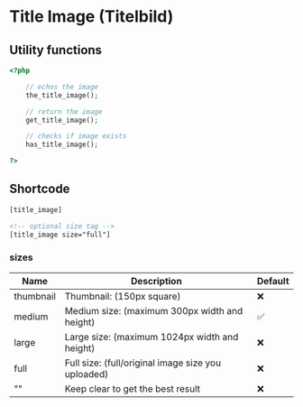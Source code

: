 # Title Image (Titelbild)

## Utility functions

```php
<?php

    // echos the image
    the_title_image();

    // return the image
    get_title_image();

    // checks if image exists
    has_title_image();

?>
```

## Shortcode

```html
[title_image]

<!-- optional size tag -->
[title_image size="full"]
```

### sizes

| Name | Description | Default |
|--|--|--|
| thumbnail | Thumbnail: (150px square) | ❌ |
| medium | Medium size: (maximum 300px width and height) | ✅ |
| large | Large size: (maximum 1024px width and height) | ❌ |
| full | Full size: (full/original image size you uploaded) | ❌ |
| "" | Keep clear to get the best result | ❌ |
